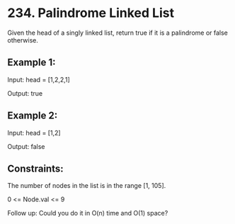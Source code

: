 # 234. Palindrome Linked List

Given the head of a singly linked list, return true if it is a palindrome or false otherwise.

## Example 1:

Input: head = [1,2,2,1]

Output: true

## Example 2:

Input: head = [1,2]

Output: false
 
## Constraints:

The number of nodes in the list is in the range [1, 105].

0 <= Node.val <= 9
 
Follow up: Could you do it in O(n) time and O(1) space?
